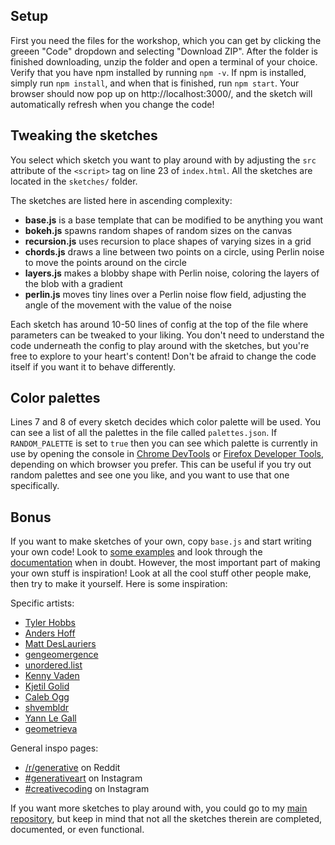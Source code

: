 ## Setup

First you need the files for the workshop, which you can get by clicking the greeen "Code" dropdown and selecting "Download ZIP". After the folder is finished downloading, unzip the folder and open a terminal of your choice. Verify that you have npm installed by running `npm -v`. If npm is installed, simply run `npm install`, and when that is finished, run `npm start`. Your browser should now pop up on http://localhost:3000/, and the sketch will automatically refresh when you change the code!

## Tweaking the sketches

You select which sketch you want to play around with by adjusting the `src` attribute of the `<script>` tag on line 23 of `index.html`. All the sketches are located in the `sketches/` folder.

The sketches are listed here in ascending complexity:

- **base.js** is a base template that can be modified to be anything you want
- **bokeh.js** spawns random shapes of random sizes on the canvas
- **recursion.js** uses recursion to place shapes of varying sizes in a grid
- **chords.js** draws a line between two points on a circle, using Perlin noise to move the points around on the circle
- **layers.js** makes a blobby shape with Perlin noise, coloring the layers of the blob with a gradient
- **perlin.js** moves tiny lines over a Perlin noise flow field, adjusting the angle of the movement with the value of the noise

Each sketch has around 10-50 lines of config at the top of the file where parameters can be tweaked to your liking. You don't need to understand the code underneath the config to play around with the sketches, but you're free to explore to your heart's content! Don't be afraid to change the code itself if you want it to behave differently.

## Color palettes

Lines 7 and 8 of every sketch decides which color palette will be used. You can see a list of all the palettes in the file called `palettes.json`. If `RANDOM_PALETTE` is set to `true` then you can see which palette is currently in use by opening the console in [Chrome DevTools](https://developer.chrome.com/docs/devtools/open/) or [Firefox Developer Tools](https://developer.mozilla.org/en-US/docs/Tools), depending on which browser you prefer. This can be useful if you try out random palettes and see one you like, and you want to use that one specifically.

## Bonus

If you want to make sketches of your own, copy `base.js` and start writing your own code! Look to [some examples](https://p5js.org/examples/) and look through the [documentation](https://p5js.org/reference/) when in doubt. However, the most important part of making your own stuff is inspiration! Look at all the cool stuff other people make, then try to make it yourself. Here is some inspiration:

Specific artists:
- [Tyler Hobbs](https://www.instagram.com/tylerxhobbs/)
- [Anders Hoff](https://inconvergent.net/)
- [Matt DesLauriers](https://www.instagram.com/mattdesl_art/)
- [gengeomergence](https://www.instagram.com/gengeomergence/)
- [unordered.list](https://www.instagram.com/unordered.list/)
- [Kenny Vaden](https://www.instagram.com/kenny.vaden/)
- [Kjetil Golid](https://www.instagram.com/kgolid/)
- [Caleb Ogg](https://www.instagram.com/iso.hedron/)
- [shvembldr](https://www.instagram.com/shvembldr/)
- [Yann Le Gall](https://www.instagram.com/ylegall/)
- [geometrieva](https://www.instagram.com/geometrieva.stuff/)

General inspo pages:
- [/r/generative](Reddit) on Reddit
- [#generativeart](https://www.instagram.com/explore/tags/generativeart/) on Instagram
- [#creativecoding](https://www.instagram.com/explore/tags/creativecoding/) on Instagram

If you want more sketches to play around with, you could go to my [main repository](https://github.com/plusk/generative-processing), but keep in mind that not all the sketches therein are completed, documented, or even functional.
